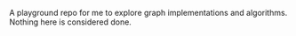 A playground repo for me to explore graph implementations and algorithms. Nothing here is considered done.

